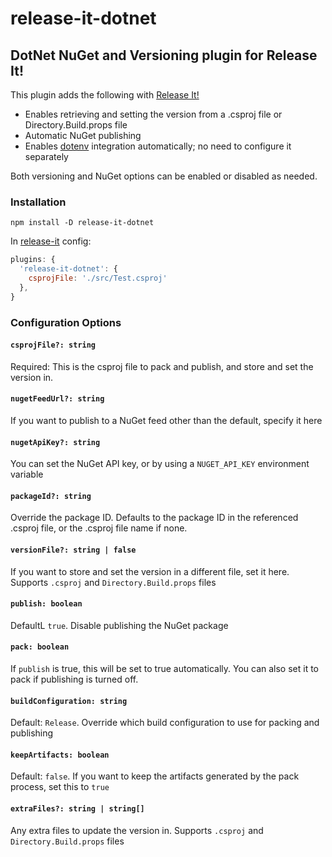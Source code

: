 # release-it-dotnet

## DotNet NuGet and Versioning plugin for Release It!

This plugin adds the following with [Release It!](https://github.com/release-it/release-it)

- Enables retrieving and setting the version from a .csproj file or Directory.Build.props file
- Automatic NuGet publishing
- Enables [dotenv](https://github.com/motdotla/dotenv) integration automatically; no need to configure it separately

Both versioning and NuGet options can be enabled or disabled as needed.

### Installation

```
npm install -D release-it-dotnet
```

In [release-it](https://github.com/release-it/release-it) config:

```js
plugins: {
  'release-it-dotnet': {
    csprojFile: './src/Test.csproj'
  },
}
```

### Configuration Options

#### `csprojFile?: string`

Required: This is the csproj file to pack and publish, and store and set the version in.

#### `nugetFeedUrl?: string`

If you want to publish to a NuGet feed other than the default, specify it here

#### `nugetApiKey?: string`

You can set the NuGet API key, or by using a `NUGET_API_KEY` environment variable

#### `packageId?: string`

Override the package ID. Defaults to the package ID in the referenced .csproj file, or the .csproj file name if none.

#### `versionFile?: string | false`

If you want to store and set the version in a different file, set it here. Supports `.csproj` and `Directory.Build.props` files

#### `publish: boolean`

DefaultL `true`. Disable publishing the NuGet package

#### `pack: boolean`

If `publish` is true, this will be set to true automatically. You can also set it to pack if publishing is turned off.

#### `buildConfiguration: string`

Default: `Release`. Override which build configuration to use for packing and publishing

#### `keepArtifacts: boolean`

Default: `false`. If you want to keep the artifacts generated by the pack process, set this to `true`

#### `extraFiles?: string | string[]`

Any extra files to update the version in. Supports `.csproj` and `Directory.Build.props` files
